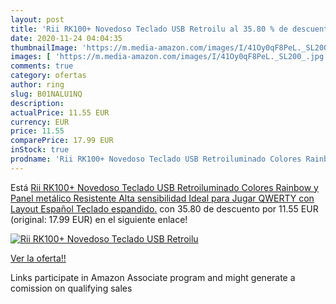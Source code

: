 ```yaml
---
layout: post
title: 'Rii RK100+ Novedoso Teclado USB Retroilu al 35.80 % de descuento'
date: 2020-11-24 04:04:35
thumbnailImage: 'https://m.media-amazon.com/images/I/41Oy0qF8PeL._SL200_.jpg'
images: [ 'https://m.media-amazon.com/images/I/41Oy0qF8PeL._SL200_.jpg' ]
comments: true
category: ofertas
author: ring
slug: B01NALU1NQ
description:
actualPrice: 11.55 EUR
currency: EUR
price: 11.55
comparePrice: 17.99 EUR
inStock: true
prodname: 'Rii RK100+ Novedoso Teclado USB Retroiluminado Colores Rainbow y Panel metálico Resistente Alta sensibilidad Ideal para Jugar  QWERTY con Layout Español Teclado espandido.'
---
```


Está [Rii RK100+ Novedoso Teclado USB Retroiluminado Colores Rainbow y Panel metálico Resistente Alta sensibilidad Ideal para Jugar  QWERTY con Layout Español Teclado espandido.](https://www.amazon.es/dp/B01NALU1NQ/?tag=tolees-21) con 35.80 de descuento por 11.55 EUR (original: 17.99 EUR) en el siguiente enlace!

[![Rii RK100+ Novedoso Teclado USB Retroilu](https://m.media-amazon.com/images/I/41Oy0qF8PeL._SL200_.jpg)](https://www.amazon.es/dp/B01NALU1NQ/?tag=tolees-21)

[Ver la oferta!!](https://www.amazon.es/dp/B01NALU1NQ/?tag=tolees-21)

Links participate in Amazon Associate program and might generate a comission on qualifying sales


